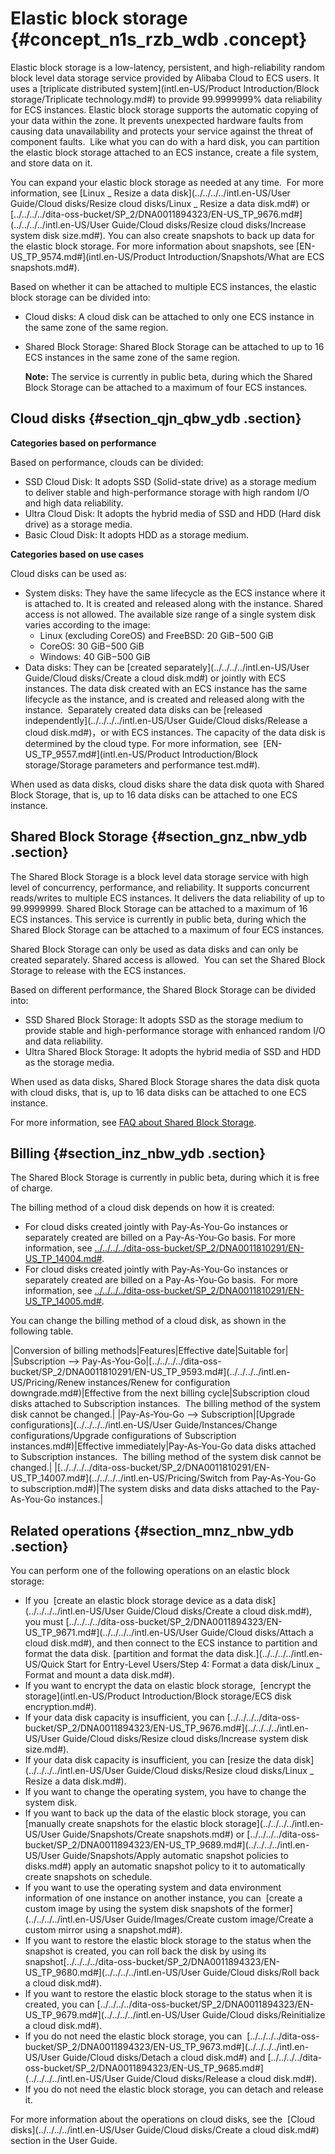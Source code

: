 # Elastic block storage {#concept_n1s_rzb_wdb .concept}

Elastic block storage is a low-latency, persistent, and high-reliability random block level data storage service provided by Alibaba Cloud to ECS users. It uses a [triplicate distributed system](intl.en-US/Product Introduction/Block storage/Triplicate technology.md#) to provide 99.9999999% data reliability for ECS instances. Elastic block storage supports the automatic copying of your data within the zone. It prevents unexpected hardware faults from causing data unavailability and protects your service against the threat of component faults.  Like what you can do with a hard disk, you can partition the elastic block storage attached to an ECS instance, create a file system, and store data on it.

You can expand your elastic block storage as needed at any time.  For more information, see [Linux \_ Resize a data disk](../../../../intl.en-US/User Guide/Cloud disks/Resize cloud disks/Linux _ Resize a data disk.md#) or  [../../../../dita-oss-bucket/SP\_2/DNA0011894323/EN-US\_TP\_9676.md\#](../../../../intl.en-US/User Guide/Cloud disks/Resize cloud disks/Increase system disk size.md#). You can also create snapshots to back up data for the elastic block storage. For more information about snapshots, see [EN-US\_TP\_9574.md\#](intl.en-US/Product Introduction/Snapshots/What are ECS snapshots.md#).

Based on whether it can be attached to multiple ECS instances, the elastic block storage can be divided into:

-   Cloud disks: A cloud disk can be attached to only one ECS instance in the same zone of the same region.
-   Shared Block Storage: Shared Block Storage can be attached to up to 16 ECS instances in the same zone of the same region.

    **Note:** The service is currently in public beta, during which the Shared Block Storage can be attached to a maximum of four ECS instances.


## Cloud disks {#section_qjn_qbw_ydb .section}

**Categories based on performance**

Based on performance, clouds can be divided:

-   SSD Cloud Disk: It adopts SSD \(Solid-state drive\) as a storage medium to deliver stable and high-performance storage with high random I/O and high data reliability.
-   Ultra Cloud Disk: It adopts the hybrid media of SSD and HDD \(Hard disk drive\) as a storage media.
-   Basic Cloud Disk: It adopts HDD as a storage medium.

**Categories based on use cases**

Cloud disks can be used as:

-   System disks: They have the same lifecycle as the ECS instance where it is attached to. It is created and released along with the instance. Shared access is not allowed. The available size range of a single system disk varies according to the image:
    -   Linux \(excluding CoreOS\) and FreeBSD: 20 GiB−500 GiB
    -   CoreOS: 30 GiB−500 GiB
    -   Windows: 40 GiB−500 GiB
-   Data disks: They can be [created separately](../../../../intl.en-US/User Guide/Cloud disks/Create a cloud disk.md#) or jointly with ECS instances. The data disk created with an ECS instance has the same lifecycle as the instance, and is created and released along with the instance.  Separately created data disks can be [released independently](../../../../intl.en-US/User Guide/Cloud disks/Release a cloud disk.md#)，or with ECS instances. The capacity of the data disk is determined by the cloud type. For more information, see  [EN-US\_TP\_9557.md\#](intl.en-US/Product Introduction/Block storage/Storage parameters and performance test.md#).

When used as data disks, cloud disks share the data disk quota with Shared Block Storage, that is, up to 16 data disks can be attached to one ECS instance.

## Shared Block Storage {#section_gnz_nbw_ydb .section}

The Shared Block Storage is a block level data storage service with high level of concurrency, performance, and reliability. It supports concurrent reads/writes to multiple ECS instances. It delivers the data reliability of up to 99.9999999. Shared Block Storage can be attached to a maximum of 16 ECS instances. This service is currently in public beta, during which the Shared Block Storage can be attached to a maximum of four ECS instances.

Shared Block Storage can only be used as data disks and can only be created separately. Shared access is allowed.  You can set the Shared Block Storage to release with the ECS instances.

Based on different performance, the Shared Block Storage can be divided into:

-   SSD Shared Block Storage: It adopts SSD as the storage medium to provide stable and high-performance storage with enhanced random I/O and data reliability.
-   Ultra Shared Block Storage: It adopts the hybrid media of SSD and HDD as the storage media.

When used as data disks, Shared Block Storage shares the data disk quota with cloud disks, that is, up to 16 data disks can be attached to one ECS instance.

For more information, see [FAQ about Shared Block Storage](https://www.alibabacloud.com/help/doc-detail/53820.htm).

## Billing {#section_inz_nbw_ydb .section}

The Shared Block Storage is currently in public beta, during which it is free of charge.

The billing method of a cloud disk depends on how it is created:

-   For cloud disks created jointly with Pay-As-You-Go instances or separately created are billed on a Pay-As-You-Go basis. For more information, see [../../../../dita-oss-bucket/SP\_2/DNA0011810291/EN-US\_TP\_14004.md\#](../../../../intl.en-US/Pricing/Subscription.md#).
-   For cloud disks created jointly with Pay-As-You-Go instances or separately created are billed on a Pay-As-You-Go basis.  For more information, see [../../../../dita-oss-bucket/SP\_2/DNA0011810291/EN-US\_TP\_14005.md\#](../../../../intl.en-US/Pricing/Pay-As-You-Go.md#).

You can change the billing method of a cloud disk, as shown in the following table.

|Conversion of billing methods|Features|Effective date|Suitable for|
|Subscription —\> Pay-As-You-Go|[../../../../dita-oss-bucket/SP\_2/DNA0011810291/EN-US\_TP\_9593.md\#](../../../../intl.en-US/Pricing/Renew instances/Renew for configuration downgrade.md#)|Effective from the next billing cycle|Subscription cloud disks attached to Subscription instances.  The billing method of the system disk cannot be changed.|
|Pay-As-You-Go —\> Subscription|[Upgrade configurations](../../../../intl.en-US/User Guide/Instances/Change configurations/Upgrade configurations of Subscription instances.md#)|Effective immediately|Pay-As-You-Go data disks attached to Subscription instances.  The billing method of the system disk cannot be changed.|
|[../../../../dita-oss-bucket/SP\_2/DNA0011810291/EN-US\_TP\_14007.md\#](../../../../intl.en-US/Pricing/Switch from Pay-As-You-Go to subscription.md#)|The system disks and data disks attached to the Pay-As-You-Go instances.|

## Related operations {#section_mnz_nbw_ydb .section}

You can perform one of the following operations on an elastic block storage:

-   If you  [create an elastic block storage device as a data disk](../../../../intl.en-US/User Guide/Cloud disks/Create a cloud disk.md#), you must [../../../../dita-oss-bucket/SP\_2/DNA0011894323/EN-US\_TP\_9671.md\#](../../../../intl.en-US/User Guide/Cloud disks/Attach a cloud disk.md#), and then connect to the ECS instance to partition and format the data disk. [partition and format the data disk.](../../../../intl.en-US/Quick Start for Entry-Level Users/Step 4: Format a data disk/Linux _ Format and mount a data disk.md#).
-   If you want to encrypt the data on elastic block storage,  [encrypt the storage](intl.en-US/Product Introduction/Block storage/ECS disk encryption.md#).
-   If your data disk capacity is insufficient, you can [../../../../dita-oss-bucket/SP\_2/DNA0011894323/EN-US\_TP\_9676.md\#](../../../../intl.en-US/User Guide/Cloud disks/Resize cloud disks/Increase system disk size.md#).
-   If your data disk capacity is insufficient, you can [resize the data disk](../../../../intl.en-US/User Guide/Cloud disks/Resize cloud disks/Linux _ Resize a data disk.md#).
-   If you want to change the operating system, you have to change the system disk.
-   If you want to back up the data of the elastic block storage, you can [manually create snapshots for the elastic block storage](../../../../intl.en-US/User Guide/Snapshots/Create snapshots.md#) or [../../../../dita-oss-bucket/SP\_2/DNA0011894323/EN-US\_TP\_9689.md\#](../../../../intl.en-US/User Guide/Snapshots/Apply automatic snapshot policies to disks.md#) apply an automatic snapshot policy to it to automatically create snapshots on schedule.
-   If you want to use the operating system and data environment information of one instance on another instance, you can  [create a custom image by using the system disk snapshots of the former](../../../../intl.en-US/User Guide/Images/Create custom image/Create a custom mirror using a snapshot.md#).
-   If you want to restore the elastic block storage to the status when the snapshot is created, you can roll back the disk by using its snapshot[../../../../dita-oss-bucket/SP\_2/DNA0011894323/EN-US\_TP\_9680.md\#](../../../../intl.en-US/User Guide/Cloud disks/Roll back a cloud disk.md#).
-   If you want to restore the elastic block storage to the status when it is created, you can [../../../../dita-oss-bucket/SP\_2/DNA0011894323/EN-US\_TP\_9679.md\#](../../../../intl.en-US/User Guide/Cloud disks/Reinitialize a cloud disk.md#).
-   If you do not need the elastic block storage, you can  [../../../../dita-oss-bucket/SP\_2/DNA0011894323/EN-US\_TP\_9673.md\#](../../../../intl.en-US/User Guide/Cloud disks/Detach a cloud disk.md#) and [../../../../dita-oss-bucket/SP\_2/DNA0011894323/EN-US\_TP\_9685.md\#](../../../../intl.en-US/User Guide/Cloud disks/Release a cloud disk.md#). 
-   If you do not need the elastic block storage, you can detach and release it.

For more information about the operations on cloud disks, see the  [Cloud disks](../../../../intl.en-US/User Guide/Cloud disks/Create a cloud disk.md#)  section in the User Guide.

